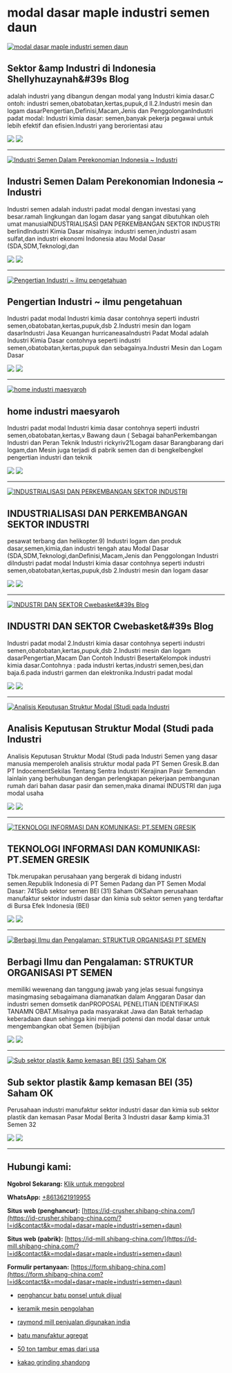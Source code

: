 # modal dasar maple industri semen daun

<a href="https://swt.shibang-china.com/?l=id&img&k=modal+dasar+maple+industri+semen+daun" target="_blank">![modal dasar maple industri semen daun](http://static.shibang-china.com/all-800x300/702.jpg)</a>

## Sektor &amp Industri di Indonesia Shellyhuzaynah&#39s Blog
adalah industri yang dibangun dengan modal yang Industri kimia dasar.C ontoh: industri semen,obatobatan,kertas,pupuk,d ll.2.Industri mesin dan logam dasarPengertian,Definisi,Macam,Jenis dan PenggolonganIndustri padat modal: Industri kimia dasar: semen,banyak pekerja pegawai untuk lebih efektif dan efisien.Industri yang berorientasi atau


<a href="https://whatsapp.shibangsoft.com/WhatsApp.php" target="_blank" title="WhatsApp">![](http://static.shibang-china.com/icon/whatsapp.png)</a> <a href="https://swt.shibang-china.com/?l=id&icon&k=modal+dasar+maple+industri+semen+daun" target="_blank">![](http://static.shibang-china.com/icon/chat-id.png)</a>

---

<a href="https://swt.shibang-china.com/?l=id&img&k=modal+dasar+maple+industri+semen+daun" target="_blank">![Industri Semen Dalam Perekonomian Indonesia ~ Industri](http://static.shibang-china.com/all-800x300/749.jpg)</a>

## Industri Semen Dalam Perekonomian Indonesia ~ Industri
Industri semen adalah industri padat modal dengan investasi yang besar.ramah lingkungan dan logam dasar yang sangat dibutuhkan oleh umat manusiaINDUSTRIALISASI DAN PERKEMBANGAN SEKTOR INDUSTRI berlindIndustri Kimia Dasar misalnya: industri semen,industri asam sulfat,dan industri ekonomi Indonesia atau Modal Dasar (SDA,SDM,Teknologi,dan


<a href="https://whatsapp.shibangsoft.com/WhatsApp.php" target="_blank" title="WhatsApp">![](http://static.shibang-china.com/icon/whatsapp.png)</a> <a href="https://swt.shibang-china.com/?l=id&icon&k=modal+dasar+maple+industri+semen+daun" target="_blank">![](http://static.shibang-china.com/icon/chat-id.png)</a>

---

<a href="https://swt.shibang-china.com/?l=id&img&k=modal+dasar+maple+industri+semen+daun" target="_blank">![Pengertian Industri ~ ilmu pengetahuan](http://static.shibang-china.com/all-800x300/122.jpg)</a>

## Pengertian Industri ~ ilmu pengetahuan
Industri padat modal Industri kimia dasar contohnya seperti industri semen,obatobatan,kertas,pupuk,dsb 2.Industri mesin dan logam dasarIndustri Jasa Keuangan hurricaneasaIndustri Padat Modal adalah Industri Kimia Dasar contohnya seperti industri semen,obatobatan,kertas,pupuk dan sebagainya.Industri Mesin dan Logam Dasar


<a href="https://whatsapp.shibangsoft.com/WhatsApp.php" target="_blank" title="WhatsApp">![](http://static.shibang-china.com/icon/whatsapp.png)</a> <a href="https://swt.shibang-china.com/?l=id&icon&k=modal+dasar+maple+industri+semen+daun" target="_blank">![](http://static.shibang-china.com/icon/chat-id.png)</a>

---

<a href="https://swt.shibang-china.com/?l=id&img&k=modal+dasar+maple+industri+semen+daun" target="_blank">![home industri maesyaroh](http://static.shibang-china.com/all-800x300/120.jpg)</a>

## home industri maesyaroh
Industri padat modal Industri kimia dasar contohnya seperti industri semen,obatobatan,kertas,v Bawang daun ( Sebagai bahanPerkembangan Industri dan Peran Teknik Industri rickyriv21Logam dasar Barangbarang dari logam,dan Mesin juga terjadi di pabrik semen dan di bengkelbengkel pengertian industri dan teknik


<a href="https://whatsapp.shibangsoft.com/WhatsApp.php" target="_blank" title="WhatsApp">![](http://static.shibang-china.com/icon/whatsapp.png)</a> <a href="https://swt.shibang-china.com/?l=id&icon&k=modal+dasar+maple+industri+semen+daun" target="_blank">![](http://static.shibang-china.com/icon/chat-id.png)</a>

---

<a href="https://swt.shibang-china.com/?l=id&img&k=modal+dasar+maple+industri+semen+daun" target="_blank">![INDUSTRIALISASI DAN PERKEMBANGAN SEKTOR INDUSTRI](http://static.shibang-china.com/all-800x300/242.jpg)</a>

## INDUSTRIALISASI DAN PERKEMBANGAN SEKTOR INDUSTRI
pesawat terbang dan helikopter.9) Industri logam dan produk dasar,semen,kimia,dan industri tengah atau Modal Dasar (SDA,SDM,Teknologi,danDefinisi,Macam,Jenis dan Penggolongan Industri diIndustri padat modal Industri kimia dasar contohnya seperti industri semen,obatobatan,kertas,pupuk,dsb 2.Industri mesin dan logam dasar


<a href="https://whatsapp.shibangsoft.com/WhatsApp.php" target="_blank" title="WhatsApp">![](http://static.shibang-china.com/icon/whatsapp.png)</a> <a href="https://swt.shibang-china.com/?l=id&icon&k=modal+dasar+maple+industri+semen+daun" target="_blank">![](http://static.shibang-china.com/icon/chat-id.png)</a>

---

<a href="https://swt.shibang-china.com/?l=id&img&k=modal+dasar+maple+industri+semen+daun" target="_blank">![INDUSTRI DAN SEKTOR Cwebasket&#39s Blog](http://static.shibang-china.com/all-800x300/1023.jpg)</a>

## INDUSTRI DAN SEKTOR Cwebasket&#39s Blog
Industri padat modal 2.Industri kimia dasar contohnya seperti industri semen,obatobatan,kertas,pupuk,dsb 2.Industri mesin dan logam dasarPengertian,Macam Dan Contoh Industri BesertaKelompok industri kimia dasar.Contohnya : pada industri kertas,industri semen,besi,dan baja.6.pada industri garmen dan elektronika.Industri padat modal


<a href="https://whatsapp.shibangsoft.com/WhatsApp.php" target="_blank" title="WhatsApp">![](http://static.shibang-china.com/icon/whatsapp.png)</a> <a href="https://swt.shibang-china.com/?l=id&icon&k=modal+dasar+maple+industri+semen+daun" target="_blank">![](http://static.shibang-china.com/icon/chat-id.png)</a>

---

<a href="https://swt.shibang-china.com/?l=id&img&k=modal+dasar+maple+industri+semen+daun" target="_blank">![Analisis Keputusan Struktur Modal (Studi pada Industri](http://static.shibang-china.com/all-800x300/59.jpg)</a>

## Analisis Keputusan Struktur Modal (Studi pada Industri
Analisis Keputusan Struktur Modal (Studi pada Industri Semen yang dasar manusia memperoleh analisis struktur modal pada PT Semen Gresik.B.dan PT IndocementSekilas Tentang Sentra Industri Kerajinan Pasir Semendan lainlain yang berhubungan dengan perlengkapan pekerjaan pembangunan rumah dari bahan dasar pasir dan semen,maka dinamai INDUSTRI dan juga modal usaha


<a href="https://whatsapp.shibangsoft.com/WhatsApp.php" target="_blank" title="WhatsApp">![](http://static.shibang-china.com/icon/whatsapp.png)</a> <a href="https://swt.shibang-china.com/?l=id&icon&k=modal+dasar+maple+industri+semen+daun" target="_blank">![](http://static.shibang-china.com/icon/chat-id.png)</a>

---

<a href="https://swt.shibang-china.com/?l=id&img&k=modal+dasar+maple+industri+semen+daun" target="_blank">![TEKNOLOGI INFORMASI DAN KOMUNIKASI: PT.SEMEN GRESIK](http://static.shibang-china.com/all-800x300/890.jpg)</a>

## TEKNOLOGI INFORMASI DAN KOMUNIKASI: PT.SEMEN GRESIK
Tbk.merupakan perusahaan yang bergerak di bidang industri semen.Republik Indonesia di PT Semen Padang dan PT Semen Modal Dasar: 741Sub sektor semen BEI (31) Saham OKSaham perusahaan manufaktur sektor industri dasar dan kimia sub sektor semen yang terdaftar di Bursa Efek Indonesia (BEI)


<a href="https://whatsapp.shibangsoft.com/WhatsApp.php" target="_blank" title="WhatsApp">![](http://static.shibang-china.com/icon/whatsapp.png)</a> <a href="https://swt.shibang-china.com/?l=id&icon&k=modal+dasar+maple+industri+semen+daun" target="_blank">![](http://static.shibang-china.com/icon/chat-id.png)</a>

---

<a href="https://swt.shibang-china.com/?l=id&img&k=modal+dasar+maple+industri+semen+daun" target="_blank">![Berbagi Ilmu dan Pengalaman: STRUKTUR ORGANISASI PT SEMEN](http://static.shibang-china.com/all-800x300/980.jpg)</a>

## Berbagi Ilmu dan Pengalaman: STRUKTUR ORGANISASI PT SEMEN
memiliki wewenang dan tanggung jawab yang jelas sesuai fungsinya masingmasing sebagaimana diamanatkan dalam Anggaran Dasar dan industri semen domsetik danPROPOSAL PENELITIAN IDENTIFIKASI TANAMN OBAT.Misalnya pada masyarakat Jawa dan Batak terhadap keberadaan daun sehingga kini menjadi potensi dan modal dasar untuk mengembangkan obat Semen (bijibijian


<a href="https://whatsapp.shibangsoft.com/WhatsApp.php" target="_blank" title="WhatsApp">![](http://static.shibang-china.com/icon/whatsapp.png)</a> <a href="https://swt.shibang-china.com/?l=id&icon&k=modal+dasar+maple+industri+semen+daun" target="_blank">![](http://static.shibang-china.com/icon/chat-id.png)</a>

---

<a href="https://swt.shibang-china.com/?l=id&img&k=modal+dasar+maple+industri+semen+daun" target="_blank">![Sub sektor plastik &amp kemasan BEI (35) Saham OK](http://static.shibang-china.com/all-800x300/220.jpg)</a>

## Sub sektor plastik &amp kemasan BEI (35) Saham OK
Perusahaan industri manufaktur sektor industri dasar dan kimia sub sektor plastik dan kemasan Pasar Modal Berita 3 Industri dasar &amp kimia.31 Semen 32

<a href="https://whatsapp.shibangsoft.com/WhatsApp.php" target="_blank" title="WhatsApp">![](http://static.shibang-china.com/icon/whatsapp.png)</a> <a href="https://swt.shibang-china.com/?l=id&icon&k=modal+dasar+maple+industri+semen+daun" target="_blank">![](http://static.shibang-china.com/icon/chat-id.png)</a>

---
## Hubungi kami:

**Ngobrol Sekarang:** [Klik untuk mengobrol](https://swt.shibang-china.com?l=id&contact&k=modal+dasar+maple+industri+semen+daun)

**WhatsApp:**  [+8613621919955](https://whatsapp.shibangsoft.com/WhatsApp.php)

**Situs web (penghancur):** [https://id-crusher.shibang-china.com/](https://id-crusher.shibang-china.com/?l=id&contact&k=modal+dasar+maple+industri+semen+daun)

**Situs web (pabrik):** [https://id-mill.shibang-china.com/](https://id-mill.shibang-china.com/?l=id&contact&k=modal+dasar+maple+industri+semen+daun)

**Formulir pertanyaan:** [https://form.shibang-china.com](https://form.shibang-china.com?l=id&contact&k=modal+dasar+maple+industri+semen+daun)

* [penghancur batu ponsel untuk dijual](../34/penghancur%20batu%20ponsel%20untuk%20dijual.md)

* [keramik mesin pengolahan](../34/keramik%20mesin%20pengolahan.md)

* [raymond mill penjualan digunakan india](../33/raymond%20mill%20penjualan%20digunakan%20india.md)

* [batu manufaktur agregat](../34/batu%20manufaktur%20agregat.md)

* [50 ton tambur emas dari usa](../32/50%20ton%20tambur%20emas%20dari%20usa.md)

* [kakao grinding shandong](../32/kakao%20grinding%20shandong.md)